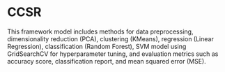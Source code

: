 # CCSR
This framework model includes methods for data preprocessing, dimensionality reduction (PCA), clustering (KMeans), regression (Linear Regression), classification (Random Forest), SVM model using GridSearchCV for hyperparameter tuning, and evaluation metrics such as accuracy score, classification report, and mean squared error (MSE). 
